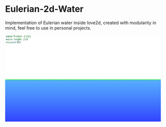 # Eulerian-2d-Water
Implementation of Eulerian water inside love2d, created with modularity in mind, feel free to use in personal projects.

![animation](https://github.com/bryan-pakulski/Eulerian-2d-Water/blob/master/anim.gif?raw=true)
